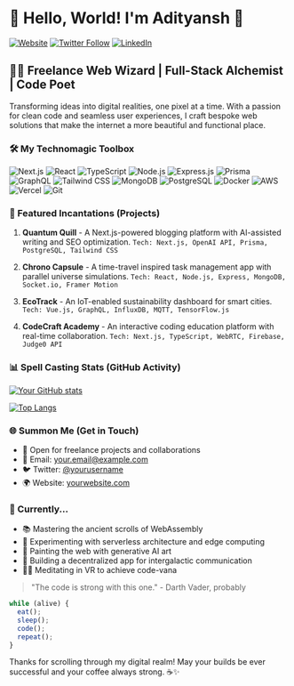 # 👋 Hello, World! I'm Adityansh 🚀

[![Website](https://img.shields.io/badge/Website-YourWebsite.com-blue?style=flat-square&logo=google-chrome)](https://yourwebsite.com)
[![Twitter Follow](https://img.shields.io/twitter/follow/yourusername?style=social)](https://twitter.com/yourusername)
[![LinkedIn](https://img.shields.io/badge/LinkedIn-Connect-blue?style=flat-square&logo=linkedin)](https://www.linkedin.com/in/yourusername)

## 🧙‍♂️ Freelance Web Wizard | Full-Stack Alchemist | Code Poet

Transforming ideas into digital realities, one pixel at a time. With a passion for clean code and seamless user experiences, I craft bespoke web solutions that make the internet a more beautiful and functional place.

### 🛠️ My Technomagic Toolbox

![Next.js](https://img.shields.io/badge/-Next.js-000000?style=flat-square&logo=next.js)
![React](https://img.shields.io/badge/-React-61DAFB?style=flat-square&logo=react&logoColor=black)
![TypeScript](https://img.shields.io/badge/-TypeScript-3178C6?style=flat-square&logo=typescript&logoColor=white)
![Node.js](https://img.shields.io/badge/-Node.js-339933?style=flat-square&logo=node.js&logoColor=white)
![Express.js](https://img.shields.io/badge/-Express.js-000000?style=flat-square&logo=express)
![Prisma](https://img.shields.io/badge/-Prisma-2D3748?style=flat-square&logo=prisma&logoColor=white)
![GraphQL](https://img.shields.io/badge/-GraphQL-E10098?style=flat-square&logo=graphql&logoColor=white)
![Tailwind CSS](https://img.shields.io/badge/-Tailwind%20CSS-38B2AC?style=flat-square&logo=tailwind-css&logoColor=white)
![MongoDB](https://img.shields.io/badge/-MongoDB-47A248?style=flat-square&logo=mongodb&logoColor=white)
![PostgreSQL](https://img.shields.io/badge/-PostgreSQL-336791?style=flat-square&logo=postgresql&logoColor=white)
![Docker](https://img.shields.io/badge/-Docker-2496ED?style=flat-square&logo=docker&logoColor=white)
![AWS](https://img.shields.io/badge/-AWS-232F3E?style=flat-square&logo=amazon-aws)
![Vercel](https://img.shields.io/badge/-Vercel-000000?style=flat-square&logo=vercel)
![Git](https://img.shields.io/badge/-Git-F05032?style=flat-square&logo=git&logoColor=white)

### 🌟 Featured Incantations (Projects)

1. **Quantum Quill** - A Next.js-powered blogging platform with AI-assisted writing and SEO optimization.
   `Tech: Next.js, OpenAI API, Prisma, PostgreSQL, Tailwind CSS`

2. **Chrono Capsule** - A time-travel inspired task management app with parallel universe simulations.
   `Tech: React, Node.js, Express, MongoDB, Socket.io, Framer Motion`

3. **EcoTrack** - An IoT-enabled sustainability dashboard for smart cities.
   `Tech: Vue.js, GraphQL, InfluxDB, MQTT, TensorFlow.js`

4. **CodeCraft Academy** - An interactive coding education platform with real-time collaboration.
   `Tech: Next.js, TypeScript, WebRTC, Firebase, Judge0 API`

### 📊 Spell Casting Stats (GitHub Activity)

[![Your GitHub stats](https://github-readme-stats.vercel.app/api?username=yourusername&show_icons=true&theme=radical)](https://github.com/yourusername)

[![Top Langs](https://github-readme-stats.vercel.app/api/top-langs/?username=yourusername&layout=compact&theme=radical)](https://github.com/yourusername)

### 🌐 Summon Me (Get in Touch)

- 💼 Open for freelance projects and collaborations
- 📧 Email: your.email@example.com
- 🐦 Twitter: [@yourusername](https://twitter.com/yourusername)
- 🌍 Website: [yourwebsite.com](https://yourwebsite.com)

### 🔮 Currently...

- 📚 Mastering the ancient scrolls of WebAssembly
- 🧪 Experimenting with serverless architecture and edge computing
- 🎨 Painting the web with generative AI art
- 🚀 Building a decentralized app for intergalactic communication
- 🧘‍♂️ Meditating in VR to achieve code-vana

> "The code is strong with this one." - Darth Vader, probably

```javascript
while (alive) {
  eat();
  sleep();
  code();
  repeat();
}
```

Thanks for scrolling through my digital realm! May your builds be ever successful and your coffee always strong. ☕️✨
